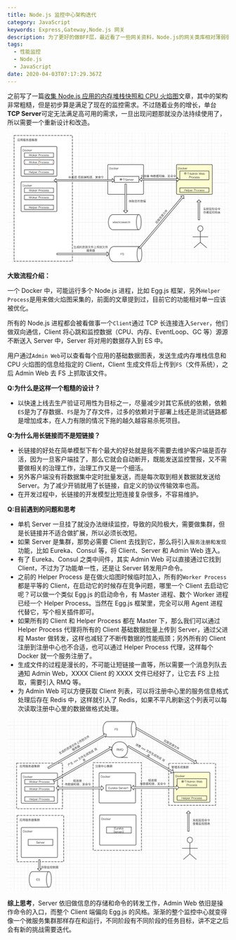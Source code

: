 ```yaml
---
title: Node.js 监控中心架构迭代
category: JavaScript
keywords: Express,Gateway,Node.js 网关
description: 为了更好的做BFF层，最近看了一些网关资料，Node.js的网关类库相对薄弱很多。Express Gateway，背靠强大的Express社区，很多现成的中间件可以运用其中，省去了不少开发成本和风险。
tags:
  - 性能监控
  - Node.js
  - JavaScript
date: 2020-04-03T07:17:29.367Z
---
```


之前写了一篇[收集 Node.js 应用的内存堆栈快照和 CPU 火焰图](https://miser.github.io/2020/02/21/node-perf-heapdump-flame-graph/)文章，其中的架构非常粗糙，但是初步算是满足了现在的监控需求。不过随着业务的增长，单台**TCP Server**可定无法满足高可用的需求，一旦出现问题那就没办法持续使用了，所以需要一个重新设计和改造。

<!-- more -->

![粗糙的1.0版本](/images/monitor-hub/image-20200403185942130.png)

**大致流程介绍：**

一个 Docker 中，可能运行多个 Node.js 进程，比如 Egg.js 框架，另外`Helper Process`是用来做火焰图采集的，前面的文章提到过，目前它的功能相对单一应该被优化。

所有的 Node.js 进程都会被看做事一个`Client`通过 TCP 长连接连入`Server`，他们做双向通信，Client 将心跳和监控数据（CPU、内存、EventLoop、GC 等）源源不断送入 Server 中，Server 将对用的数据存入到 ES 中。

用户通过`Admin Web`可以查看每个应用的基础数据图表，发送生成内存堆栈信息和 CPU 火焰图的信息给指定的 Client，Client 生成文件后上传到`FS`（文件系统），之后 Admin Web 去 FS 上抓取该文件。

**Q:为什么是这样一个粗糙的设计？**

- 以快速上线去生产验证可用性为目标之一，尽量减少对其它系统的依赖，依赖`ES`是为了存数据、`FS`是为了存文件，过多的依赖对于部署上线还是测试链路都是增加成本，在人力有限的情况下拖的越久越容易杀死项目。

**Q:为什么用长链接而不是短链接？**

- 长链接的好处在简单模型下有个最大的好处就是我不需要去维护客户端是否存活，因为一旦客户端挂了，那么它就会自动断开，既能发送监控警报，又不需要做相关的治理工作，治理工作又是一个细活。
- 另外客户端没有将数据集中定时批量发送，而是每次取到相关数据就发送给 Server。为了减少开销就用了长链接，自定义的协议传输效率也高。
- 在开发过程中，长链接的开发模型比短连接复杂很多，不容易维护。

**Q:目前遇到的问题和思考**

- 单机 Server 一旦挂了就没办法继续监控，导致的风险极大，需要做集群，但是长链接并不适合做扩展，所以必须长改短。
- 如果 Server 是集群，那势必需要 Client 去找到它，那么将引入`服务注册和发现`功能，比如 Eureka、Consul 等，将 Client、Server 和 Admin Web 连入。
- 有了 Eureka、Consul 之类中间件，其实 Admin Web 可以直接通过它找到 Client，不过为了功能单一性，还是让 Server 转发用户命令。
- 之前的 Helper Process 是在做火焰图时候临时加入，所有的`Worker Process`都是平等的 Client，在启动它的时候存在竞争问题，哪里一个 Client 去启动它呢？可以做一个类似 Egg.js 的启动命令，有 Master 进程、数个 Worker 进程已经一个 Helper Process。当然在 Egg.js 框架里，完全可以用 Agent 进程代替它，写个相关插件即可。
- 如果所有的 Client 和 Helper Process 都在 Master 下，那么我们可以通过 Helper Process 代理将所有的 Client 基础数据批量上传到 Server，通过父进程 Master 做转发，这样也减轻了不断传数据的性能瓶颈；另外所有的 Client 注册到注册中心也不合适，也可以通过 Helper Process 代理，这样每个 Docker 就一个服务注册了。
- 生成文件的过程是漫长的，不可能让短链接一直等，所以需要一个消息列队去通知 Admin Web，XXXX Client 的 XXXX 文件已经好了，让它去 FS 上拉取，需要引入 RMQ 等。
- 为 Admin Web 可以方便获取 Client 列表，可以将注册中心里的服务信息格式处理后存在 Redis 中，这样就引入了 Redis，如果不平凡刷新这个列表可以每次读取注册中心里的数据做格式处理。

![迭代2.0版本](/images/monitor-hub/image-20200403210837664.png)

**综上思考**，Server 依旧做信息的存储和命令的转发工作，Admin Web 依旧是操作命令的入口，而整个 Client 端偏向 Egg.js 的风格。渐渐的整个监控中心就变得像一个微服务集群那样存在和运行，不同阶段有不同阶段的任务目标，讲不定之后会有新的挑战需要迭代。
